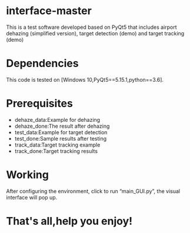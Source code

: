 # interface-master
This is a test software developed based on PyQt5 that includes airport dehazing (simplified version), target detection (demo) and target tracking (demo)
# Dependencies
This code is tested on [Windows 10,PyQt5==5.15.1,python==3.6].
# Prerequisites
* dehaze_data:Example for dehazing
* dehaze_done:The result after dehazing
* test_data:Example for target detection
* test_done:Sample results after testing
* track_data:Target tracking example
* track_done:Target tracking results
# Working
After configuring the environment, click to run “main_GUI.py”, the visual interface will pop up.

# That's all,help you enjoy!

